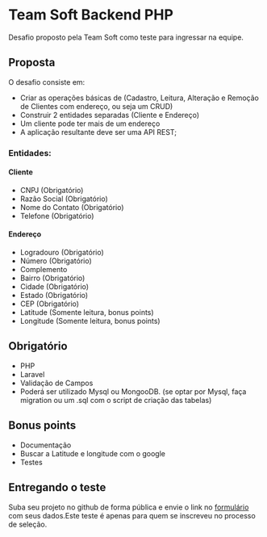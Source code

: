 # Team Soft Backend PHP

Desafio proposto pela Team Soft como teste para ingressar na equipe.

## Proposta

O desafio consiste em:

- Criar as operações básicas de (Cadastro, Leitura, Alteração e Remoção de Clientes com endereço, ou seja um CRUD)
- Construir 2 entidades separadas (Cliente e Endereço)
- Um cliente pode ter mais de um endereço
- A aplicação resultante deve ser uma API REST;

### Entidades:

#### Cliente

- CNPJ (Obrigatório)
- Razão Social (Obrigatório)
- Nome do Contato (Obrigatório)
- Telefone (Obrigatório)

#### Endereço

- Logradouro (Obrigatório)
- Número (Obrigatório)
- Complemento
- Bairro (Obrigatório)
- Cidade (Obrigatório)
- Estado (Obrigatório)
- CEP (Obrigatório)
- Latitude (Somente leitura, bonus points)
- Longitude (Somente leitura, bonus points)

## Obrigatório

- PHP
- Laravel
- Validação de Campos
- Poderá ser utilizado Mysql ou MongooDB. (se optar por Mysql, faça migration ou um .sql com o script de criação das tabelas)

## Bonus points

- Documentação
- Buscar a Latitude e longitude com o google
- Testes

## Entregando o teste

Suba seu projeto no github de forma pública e envie o link no [formulário](https://forms.gle/XTgmwXbvHUZhgygu7) com seus dados.Este teste é apenas para quem se inscreveu no processo de seleção.
